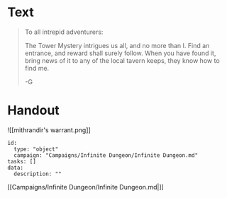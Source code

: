 # Text

> To all intrepid adventurers:
> 
> The Tower Mystery intrigues us all, and no more than I.
> Find an entrance, and reward shall surely follow.
> When you have found it, bring news of it to any of the local tavern keeps, they know how to find me.
>
>
> -G

# Handout

![[mithrandir's warrant.png]]

```RpgManager4
id: 
  type: "object"
  campaign: "Campaigns/Infinite Dungeon/Infinite Dungeon.md"
tasks: []
data: 
  description: ""
```

[[Campaigns/Infinite Dungeon/Infinite Dungeon.md|]]